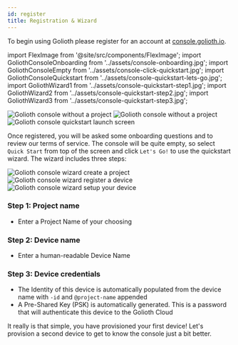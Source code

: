 ```yaml
---
id: register
title: Registration & Wizard
---
```


To begin using Golioth please register for an account at
[console.golioth.io](https://console.golioth.io/).

import FlexImage from '@site/src/components/FlexImage';
import GoliothConsoleOnboarding from '../assets/console-onboarding.jpg';
import GoliothConsoleEmpty from '../assets/console-click-quickstart.jpg';
import GoliothConsoleQuickstart from '../assets/console-quickstart-lets-go.jpg';
import GoliothWizard1 from '../assets/console-quickstart-step1.jpg';
import GoliothWizard2 from '../assets/console-quickstart-step2.jpg';
import GoliothWizard3 from '../assets/console-quickstart-step3.jpg';

<FlexImage column_count="3">
  <img src={GoliothConsoleOnboarding} alt="Golioth console without a project"/>
  <img src={GoliothConsoleEmpty} alt="Golioth console without a project"/>
  <img src={GoliothConsoleQuickstart} alt="Golioth console quickstart launch screen"/>
</FlexImage>

Once registered, you will be asked some onboarding questions and to review our
terms of service. The console will be quite empty, so select `Quick Start` from
top of the screen and click `Let's Go!` to use the quickstart wizard. The wizard
includes three steps:

<FlexImage column_count="3">
  <img src={GoliothWizard1} alt="Golioth console wizard create a project"/>
  <img src={GoliothWizard2} alt="Golioth console wizard register a device"/>
  <img src={GoliothWizard3} alt="Golioth console wizard setup your device"/>
</FlexImage>

### Step 1: Project name

* Enter a Project Name of your choosing

### Step 2: Device name

* Enter a human-readable Device Name

### Step 3: Device credentials

* The Identity of this device is automatically populated from the device name with `-id` and `@project-name` appended
* A Pre-Shared Key (PSK) is automatically generated. This is a password that will authenticate this device to the Golioth Cloud

It really is that simple, you have provisioned your first device! Let's provision a second device to get to know the console just a bit better.
